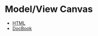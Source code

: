 # Model/View Canvas

- [HTML](https://developer.gnome.org/goocanvas/unstable/goocanvas-model-view-canvas.html)
- [DocBook](https://git.gnome.org/browse/goocanvas/plain/docs/model-view-canvas.xml?h=goocanvas-2.0&id=6e6455d9db2a2d2ae11ec419bbec29767046a104)
